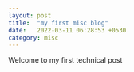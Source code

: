 ```yaml
---
layout: post
title:  "my first misc blog"
date:   2022-03-11 06:28:53 +0530
category: misc
---
```


Welcome to my first technical post